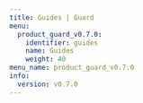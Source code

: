 ```yaml
---
title: Guides | Guard
menu:
  product_guard_v0.7.0:
    identifier: guides
    name: Guides
    weight: 40
menu_name: product_guard_v0.7.0
info:
  version: v0.7.0
---
```


